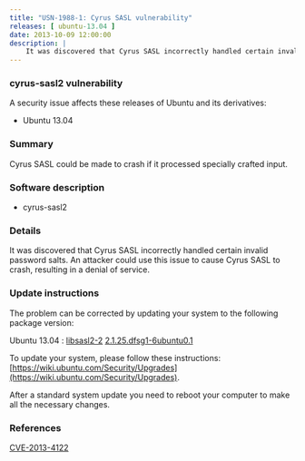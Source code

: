 ```yaml
---
title: "USN-1988-1: Cyrus SASL vulnerability"
releases: [ ubuntu-13.04 ]
date: 2013-10-09 12:00:00
description: |
    It was discovered that Cyrus SASL incorrectly handled certain invalid password salts. An attacker could use this issue to cause Cyrus SASL to crash, resulting in a denial of service. 
--- 
```

 
### cyrus-sasl2 vulnerability

A security issue affects these releases of Ubuntu and its derivatives:

* Ubuntu 13.04

### Summary

Cyrus SASL could be made to crash if it processed specially crafted input. 

### Software description

* cyrus-sasl2 

### Details

It was discovered that Cyrus SASL incorrectly handled certain invalid password salts. An attacker could use this issue to cause Cyrus SASL to crash, resulting in a denial of service. 

### Update instructions

The problem can be corrected by updating your system to the following package version:

Ubuntu 13.04
 : [libsasl2-2](https://launchpad.net/ubuntu/+source/cyrus-sasl2) <span> [2.1.25.dfsg1-6ubuntu0.1](https://launchpad.net/ubuntu/+source/cyrus-sasl2/2.1.25.dfsg1-6ubuntu0.1) </span> 

To update your system, please follow these instructions: [https://wiki.ubuntu.com/Security/Upgrades](https://wiki.ubuntu.com/Security/Upgrades).

After a standard system update you need to reboot your computer to make all the necessary changes. 

### References

 [CVE-2013-4122](http://people.ubuntu.com/~ubuntu-security/cve/CVE-2013-4122)
 
